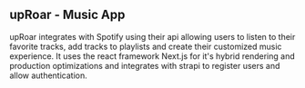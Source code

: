 ## upRoar - Music App

upRoar integrates with Spotify using their api allowing users to listen to their favorite tracks, add tracks to playlists and create their customized music experience. It uses the react framework Next.js for it's hybrid rendering and production optimizations and integrates with strapi to register users and allow authentication.

